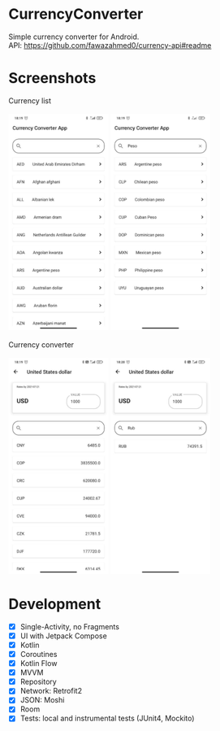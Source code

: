 # CurrencyConverter
Simple currency converter for Android.\
API: https://github.com/fawazahmed0/currency-api#readme
# Screenshots
Currency list\
\
<img src="https://github.com/chernakovs/CurrencyConverter/blob/master/photos/photo_2021-07-24_10-37-55.jpg?raw=true" width="197" height="426"/> <img src="https://github.com/chernakovs/CurrencyConverter/blob/master/photos/photo_2021-07-24_10-37-57.jpg?raw=true" width="197" height="426"/>\
\
Currency converter\
\
<img src="https://github.com/chernakovs/CurrencyConverter/blob/master/photos/photo_2021-07-24_10-37-59.jpg?raw=true" width="197" height="426"/>
<img src="https://github.com/chernakovs/CurrencyConverter/blob/master/photos/photo_2021-07-24_10-37-54.jpg?raw=true" width="197" height="426"/>

# Development
- [x] Single-Activity, no Fragments
- [x] UI with Jetpack Compose
- [x] Kotlin
- [x] Coroutines
- [x] Kotlin Flow
- [x] MVVM
- [x] Repository
- [x] Network: Retrofit2
- [x] JSON: Moshi
- [x] Room
- [x] Tests: local and instrumental tests (JUnit4, Mockito)
